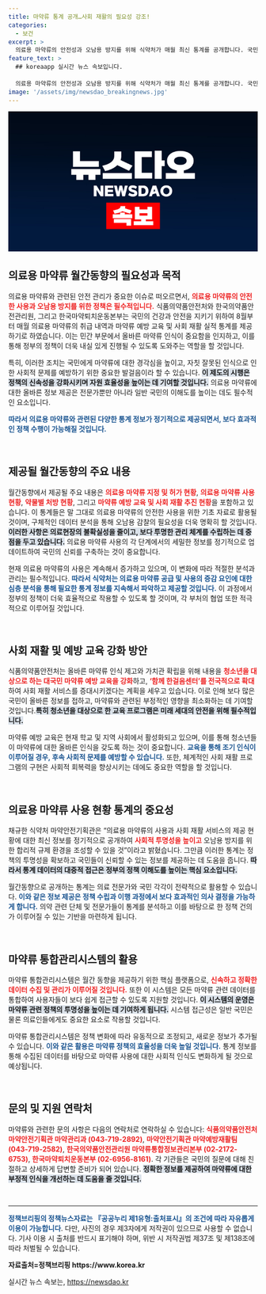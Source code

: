 ```yaml
---
title: 마약류 통계 공개…사회 재활의 필요성 강조!
categories:
  - 보건
excerpt: >
  의료용 마약류의 안전성과 오남용 방지를 위해 식약처가 매월 최신 통계를 공개합니다. 국민 건강을 지키기 위한 정책이 어떻게 변화할지, 월간 동향으로 확인하세요!
feature_text: >
  ## koreaapp 실시간 뉴스 속보입니다.

  의료용 마약류의 안전성과 오남용 방지를 위해 식약처가 매월 최신 통계를 공개합니다. 국민 건강을 지키기 위한 정책이 어떻게 변화할지, 월간 동향으로 확인하세요!
image: '/assets/img/newsdao_breakingnews.jpg'
---
```


<p><img src="/assets/img/newsdao_breakingnews.jpg" alt="koreaapp 속보" /></p>

<h2 data-ke-size="size26">의료용 마약류 월간동향의 필요성과 목적</h2>

<p data-ke-size="size16">의료용 마약류와 관련된 안전 관리가 중요한 이슈로 떠오르면서, <b><span style="color: #ee2323;">의료용 마약류의 안전한 사용과 오남용 방지를 위한 정책은 필수적입니다.</span></b> 식품의약품안전처와 한국의약품안전관리원, 그리고 한국마약퇴치운동본부는 국민의 건강과 안전을 지키기 위하여 8월부터 매월 의료용 마약류의 취급 내역과 마약류 예방 교육 및 사회 재활 실적 통계를 제공하기로 하였습니다. 이는 민간 부문에서 올바른 마약류 인식이 중요함을 인지하고, 이를 통해 정부의 정책이 더욱 내실 있게 진행될 수 있도록 도와주는 역할을 할 것입니다.</p>

<p data-ke-size="size16">특히, 이러한 조치는 국민에게 마약류에 대한 경각심을 높이고, 자칫 잘못된 인식으로 인한 사회적 문제를 예방하기 위한 중요한 발걸음이라 할 수 있습니다. <b><span style="background-color: #21538527;">이 제도의 시행은 정책의 신속성을 강화시키며 자원 효율성을 높이는 데 기여할 것입니다.</span></b> 의료용 마약류에 대한 올바른 정보 제공은 전문가뿐만 아니라 일반 국민의 이해도를 높이는 데도 필수적인 요소입니다.</p>

<p><b><span style="color: #1a5490;">따라서 의료용 마약류와 관련된 다양한 통계 정보가 정기적으로 제공되면서, 보다 효과적인 정책 수행이 가능해질 것입니다.</span></b></p>

<p data-ke-size="size16">&nbsp;</p>

<h2 data-ke-size="size26">제공될 월간동향의 주요 내용</h2>

<p data-ke-size="size16">월간동향에서 제공될 주요 내용은 <b><span style="color: #ee2323;">의료용 마약류 지정 및 허가 현황</span></b>, <b><span style="color: #ee2323;">의료용 마약류 사용 현황</span></b>, <b><span style="color: #ee2323;">약물별 처방 현황</span></b>, 그리고 <b><span style="color: #ee2323;">마약류 예방 교육 및 사회 재활 추진 현황</span></b>을 포함하고 있습니다. 이 통계들은 말 그대로 의료용 마약류의 안전한 사용을 위한 기초 자료로 활용될 것이며, 구체적인 데이터 분석을 통해 오남용 감찰의 필요성을 더욱 명확히 할 것입니다. <b><span style="background-color: #21538527;">이러한 사항은 의료현장의 불확실성을 줄이고, 보다 투명한 관리 체계를 수립하는 데 중점을 두고 있습니다.</span></b> 의료용 마약류 사용의 각 단계에서의 세밀한 정보를 정기적으로 업데이트하여 국민의 신뢰를 구축하는 것이 중요합니다.</p>

<p data-ke-size="size16">현재 의료용 마약류의 사용은 계속해서 증가하고 있으며, 이 변화에 따라 적절한 분석과 관리는 필수적입니다. <b><span style="color: #1a5490;">따라서 식약처는 의료용 마약류 공급 및 사용의 증감 요인에 대한 심층 분석을 통해 필요한 통계 정보를 지속해서 파악하고 제공할 것입니다.</span></b> 이 과정에서 정부의 정책이 더욱 효율적으로 작용할 수 있도록 할 것이며, 각 부처의 협업 또한 적극적으로 이루어질 것입니다.</p>

<p data-ke-size="size16">&nbsp;</p>

<h2 data-ke-size="size26">사회 재활 및 예방 교육 강화 방안</h2>

<p data-ke-size="size16">식품의약품안전처는 올바른 마약류 인식 제고와 가치관 확립을 위해 내용을 <b><span style="color: #ee2323;">청소년을 대상으로 하는 대국민 마약류 예방 교육을 강화</span></b>하고, <b><span style="color: #ee2323;">‘함께 한걸음센터’를 전국적으로 확대</span></b>하여 사회 재활 서비스를 증대시키겠다는 계획을 세우고 있습니다. 이로 인해 보다 많은 국민이 올바른 정보를 접하고, 마약류와 관련된 부정적인 영향을 최소화하는 데 기여할 것입니다.<b><span style="background-color: #21538527;">특히 청소년을 대상으로 한 교육 프로그램은 미래 세대의 안전을 위해 필수적입니다.</span></b></p>

<p data-ke-size="size16">마약류 예방 교육은 현재 학교 및 지역 사회에서 활성화되고 있으며, 이를 통해 청소년들이 마약류에 대한 올바른 인식을 갖도록 하는 것이 중요합니다. <b><span style="color: #1a5490;">교육을 통해 조기 인식이 이루어질 경우, 후속 사회적 문제를 예방할 수 있습니다.</span></b> 또한, 체계적인 사회 재활 프로그램의 구현은 사회적 회복력을 향상시키는 데에도 중요한 역할을 할 것입니다.</p>

<p data-ke-size="size16">&nbsp;</p>

<h2 data-ke-size="size26">의료용 마약류 사용 현황 통계의 중요성</h2>

<p data-ke-size="size16">채규한 식약처 마약안전기획관은 “의료용 마약류의 사용과 사회 재활 서비스의 제공 현황에 대한 최신 정보를 정기적으로 공개하여 <b><span style="color: #ee2323;">사회적 투명성을 높이고</span></b> 오남용 방지를 위한 합리적 규제 환경을 조성할 수 있을 것”이라고 밝혔습니다. 그만큼 이러한 통계는 정책의 투명성을 확보하고 국민들이 신뢰할 수 있는 정보를 제공하는 데 도움을 줍니다. <b><span style="background-color: #21538527;">따라서 통계 데이터의 대중적 접근은 정부의 정책 이해도를 높이는 핵심 요소입니다.</span></b></p>

<p data-ke-size="size16">월간동향으로 공개하는 통계는 의료 전문가와 국민 각각이 전략적으로 활용할 수 있습니다. <b><span style="color: #1a5490;">이와 같은 정보 제공은 정책 수립과 이행 과정에서 보다 효과적인 의사 결정을 가능하게 합니다.</span></b> 의약 관련 단체 및 전문가들이 통계를 분석하고 이를 바탕으로 한 정책 건의가 이루어질 수 있는 기반을 마련하게 됩니다.</p>

<p data-ke-size="size16">&nbsp;</p>

<h2 data-ke-size="size26">마약류 통합관리시스템의 활용</h2>

<p data-ke-size="size16">마약류 통합관리시스템은 월간 동향을 제공하기 위한 핵심 플랫폼으로, <b><span style="color: #ee2323;">신속하고 정확한 데이터 수집 및 관리가 이루어질 것입니다.</span></b> 또한 이 시스템은 모든 마약류 관련 데이터를 통합하여 사용자들이 보다 쉽게 접근할 수 있도록 지원할 것입니다. <b><span style="background-color: #21538527;">이 시스템의 운영은 마약류 관련 정책의 투명성을 높이는 데 기여하게 됩니다.</span></b> 시스템 접근성은 일반 국민은 물론 의료인들에게도 중요한 요소로 작용할 것입니다.</p>

<p data-ke-size="size16">마약류 통합관리시스템은 정책 변화에 따라 유동적으로 조정되고, 새로운 정보가 추가될 수 있습니다. <b><span style="color: #1a5490;">이와 같은 활용은 마약류 정책의 효율성을 더욱 높일 것입니다.</span></b> 통계 정보를 통해 수집된 데이터를 바탕으로 마약류 사용에 대한 사회적 인식도 변화하게 될 것으로 예상됩니다.</p>

<p data-ke-size="size16">&nbsp;</p>

<h2 data-ke-size="size26">문의 및 지원 연락처</h2>

<p data-ke-size="size16">마약류와 관련한 문의 사항은 다음의 연락처로 연락하실 수 있습니다: <b><span style="color: #ee2323;">식품의약품안전처 마약안전기획관 마약관리과 (043-719-2892)</span></b>, <b><span style="color: #ee2323;">마약안전기획관 마약예방재활팀 (043-719-2582)</span></b>, <b><span style="color: #ee2323;">한국의약품안전관리원 마약류통합정보관리본부 (02-2172-6753)</span></b>, <b><span style="color: #ee2323;">한국마약퇴치운동본부 (02-6956-8161)</span></b>. 각 기관들은 국민의 질문에 대해 친절하고 상세하게 답변할 준비가 되어 있습니다. <b><span style="background-color: #21538527;">정확한 정보를 제공하여 마약류에 대한 부정적 인식을 개선하는 데 도움을 줄 것입니다.</span></b></p>

<p data-ke-size="size16">&nbsp;</p>

<hr />

<p data-ke-size="size16"><b><span style="color: #1a5490;">정책브리핑의 정책뉴스자료는 『공공누리 제1유형:출처표시』의 조건에 따라 자유롭게 이용이 가능합니다</span></b>. 다만, 사진의 경우 제3자에게 저작권이 있으므로 사용할 수 없습니다. 기사 이용 시 출처를 반드시 표기해야 하며, 위반 시 저작권법 제37조 및 제138조에 따라 처벌될 수 있습니다.</p>

<p data-ke-size="size16"><b>자료출처=정책브리핑 https://www.korea.kr</b></p>
실시간 뉴스 속보는, <a href="https://newsdao.kr" rel="dofollow">https://newsdao.kr</a>


